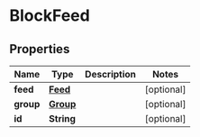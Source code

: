 

# BlockFeed


## Properties

| Name | Type | Description | Notes |
|------------ | ------------- | ------------- | -------------|
|**feed** | [**Feed**](Feed.md) |  |  [optional] |
|**group** | [**Group**](Group.md) |  |  [optional] |
|**id** | **String** |  |  [optional] |



